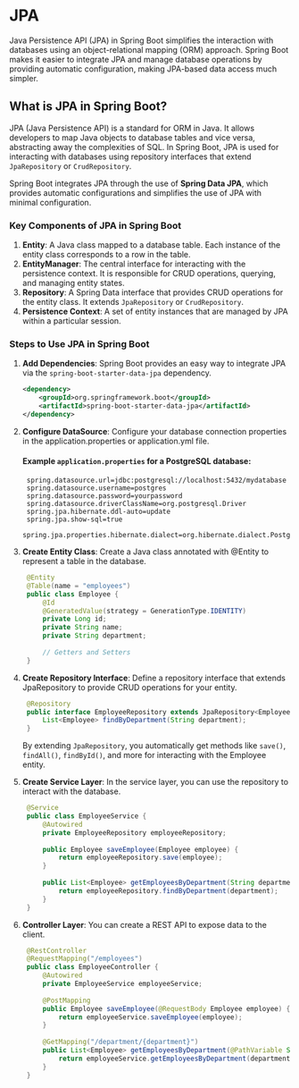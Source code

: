 # JPA 

Java Persistence API (JPA) in Spring Boot simplifies the interaction with databases using an object-relational mapping (ORM) approach. Spring Boot makes it easier to integrate JPA and manage database operations by providing automatic configuration, making JPA-based data access much simpler.

## What is JPA in Spring Boot?

JPA (Java Persistence API) is a standard for ORM in Java. It allows developers to map Java objects to database tables and vice versa, abstracting away the complexities of SQL. In Spring Boot, JPA is used for interacting with databases using repository interfaces that extend `JpaRepository` or `CrudRepository`.

Spring Boot integrates JPA through the use of **Spring Data JPA**, which provides automatic configurations and simplifies the use of JPA with minimal configuration.

### Key Components of JPA in Spring Boot

1. **Entity**: A Java class mapped to a database table. Each instance of the entity class corresponds to a row in the table.
2. **EntityManager**: The central interface for interacting with the persistence context. It is responsible for CRUD operations, querying, and managing entity states.
3. **Repository**: A Spring Data interface that provides CRUD operations for the entity class. It extends `JpaRepository` or `CrudRepository`.
4. **Persistence Context**: A set of entity instances that are managed by JPA within a particular session.

### Steps to Use JPA in Spring Boot

1. **Add Dependencies**: Spring Boot provides an easy way to integrate JPA via the `spring-boot-starter-data-jpa` dependency.

   ```xml
   <dependency>
       <groupId>org.springframework.boot</groupId>
       <artifactId>spring-boot-starter-data-jpa</artifactId>
   </dependency>
   ```
2. **Configure DataSource**: Configure your database connection properties in the application.properties or application.yml file.
   #### Example `application.properties` for a PostgreSQL database:
   ```properties
    spring.datasource.url=jdbc:postgresql://localhost:5432/mydatabase
    spring.datasource.username=postgres
    spring.datasource.password=yourpassword
    spring.datasource.driverClassName=org.postgresql.Driver
    spring.jpa.hibernate.ddl-auto=update
    spring.jpa.show-sql=true
    spring.jpa.properties.hibernate.dialect=org.hibernate.dialect.PostgreSQLDialect
    ```

3. **Create Entity Class**: Create a Java class annotated with @Entity to represent a table in the database.
   ```java
    @Entity
    @Table(name = "employees")
    public class Employee {
        @Id
        @GeneratedValue(strategy = GenerationType.IDENTITY)
        private Long id;
        private String name;
        private String department;
    
        // Getters and Setters
    }
    ```

4. **Create Repository Interface**: Define a repository interface that extends JpaRepository to provide CRUD operations for your entity.
   ```java
    @Repository
    public interface EmployeeRepository extends JpaRepository<Employee, Long> {
        List<Employee> findByDepartment(String department);
    }
    ```
   By extending `JpaRepository`, you automatically get methods like `save()`, `findAll()`, `findById()`, and more for interacting with the Employee entity.

5. **Create Service Layer**: In the service layer, you can use the repository to interact with the database.
   ```java
    @Service
    public class EmployeeService {
        @Autowired
        private EmployeeRepository employeeRepository;
    
        public Employee saveEmployee(Employee employee) {
            return employeeRepository.save(employee);
        }
    
        public List<Employee> getEmployeesByDepartment(String department) {
            return employeeRepository.findByDepartment(department);
        }
    }
    ```

5. **Controller Layer**: You can create a REST API to expose data to the client.
   ```java
    @RestController
    @RequestMapping("/employees")
    public class EmployeeController {
        @Autowired
        private EmployeeService employeeService;
    
        @PostMapping
        public Employee saveEmployee(@RequestBody Employee employee) {
            return employeeService.saveEmployee(employee);
        }
    
        @GetMapping("/department/{department}")
        public List<Employee> getEmployeesByDepartment(@PathVariable String department) {
            return employeeService.getEmployeesByDepartment(department);
        }
    }

    ```
   

   

